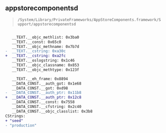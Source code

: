 ## appstorecomponentsd

> `/System/Library/PrivateFrameworks/AppStoreComponents.framework/Support/appstorecomponentsd`

```diff

   __TEXT.__objc_methlist: 0x3ba0
   __TEXT.__const: 0x65c0
   __TEXT.__objc_methname: 0x7b7d
-  __TEXT.__cstring: 0xa30c
+  __TEXT.__cstring: 0xa2fc
   __TEXT.__oslogstring: 0x1c46
   __TEXT.__objc_classname: 0x853
   __TEXT.__objc_methtype: 0x123f

   __TEXT.__eh_frame: 0x8894
   __DATA_CONST.__auth_got: 0x1e68
   __DATA_CONST.__got: 0xd98
-  __DATA_CONST.__auth_ptr: 0x11b8
+  __DATA_CONST.__auth_ptr: 0x12c8
   __DATA_CONST.__const: 0x7558
   __DATA_CONST.__cfstring: 0x2c40
   __DATA_CONST.__objc_classlist: 0x3b8
CStrings:
+ "seed"
- "production"

```
